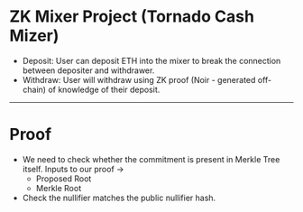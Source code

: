# ZK Mixer Project (Tornado Cash Mizer)

- Deposit: User can deposit ETH into the mixer to break the connection between depositer and withdrawer.
- Withdraw: User will withdraw using ZK proof (Noir - generated off-chain) of knowledge of their deposit.
---
# Proof
- We need to check whether the commitment is present in Merkle Tree itself. Inputs to our proof ->
    - Proposed Root
    - Merkle Root
- Check the nullifier matches the public nullifier hash.
